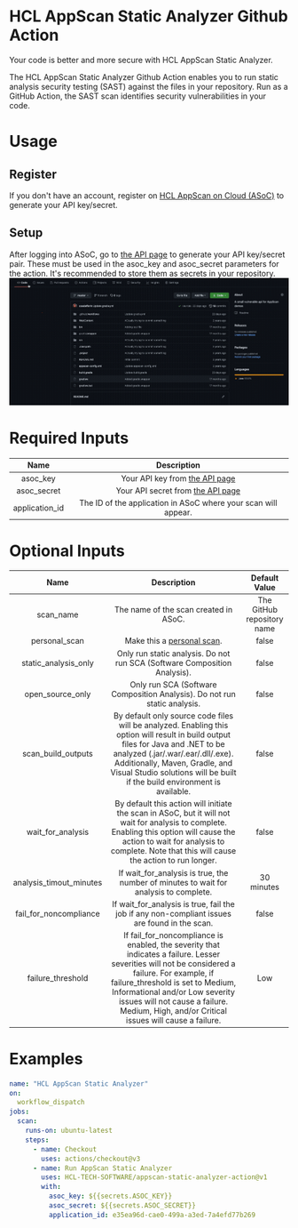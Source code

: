 # HCL AppScan Static Analyzer Github Action
Your code is better and more secure with HCL AppScan Static Analyzer.

The HCL AppScan Static Analyzer Github Action enables you to run static analysis security testing (SAST) against the files in your repository. Run as a GitHub Action, the SAST scan identifies security vulnerabilities in your code.

# Usage
## Register
If you don't have an account, register on [HCL AppScan on Cloud (ASoC)](https://www.hcltechsw.com/appscan/codesweep-for-github) to generate your API key/secret.

## Setup
After logging into ASoC, go to [the API page](https://cloud.appscan.com/main/settings) to generate your API key/secret pair. These must be used in the asoc_key and asoc_secret parameters for the action. It's recommended to store them as secrets in your repository.
   ![adingkeys_animation](img/keyAndSecret.gif)

# Required Inputs
| Name |   Description    |
|    :---:    |    :---:    |
| asoc_key | Your API key from [the API page](https://cloud.appscan.com/main/settings) |
| asoc_secret | Your API secret from [the API page](https://cloud.appscan.com/main/settings) |
| application_id | The ID of the application in ASoC where your scan will appear. |

# Optional Inputs
| Name | Description | Default Value |
|    :---:    |    :---:    |    :---:    |
| scan_name | The name of the scan created in ASoC. | The GitHub repository name |
| personal_scan | Make this a [personal scan](https://help.hcltechsw.com/appscan/ASoC/appseccloud_scans_personal.html). | false |
| static_analysis_only | Only run static analysis. Do not run SCA (Software Composition Analysis). | false |
| open_source_only | Only run SCA (Software Composition Analysis). Do not run static analysis. | false
| scan_build_outputs | By default only source code files will be analyzed. Enabling this option will result in build output files for Java and .NET to be analyzed (.jar/.war/.ear/.dll/.exe). Additionally, Maven, Gradle, and Visual Studio solutions will be built if the build environment is available. | false |
| wait_for_analysis | By default this action will initiate the scan in ASoC, but it will not wait for analysis to complete. Enabling this option will cause the action to wait for analysis to complete. Note that this will cause the action to run longer. | false |
| analysis_timout_minutes | If wait_for_analysis is true, the number of minutes to wait for analysis to complete. | 30 minutes |
| fail_for_noncompliance | If wait_for_analysis is true, fail the job if any non-compliant issues are found in the scan. | false |
| failure_threshold | If fail_for_noncompliance is enabled, the severity that indicates a failure. Lesser severities will not be considered a failure. For example, if failure_threshold is set to Medium, Informational and/or Low severity issues will not cause a failure. Medium, High, and/or Critical issues will cause a failure. | Low |

# Examples
```yaml
name: "HCL AppScan Static Analyzer"
on:
  workflow_dispatch
jobs:
  scan:
    runs-on: ubuntu-latest
    steps:
      - name: Checkout
        uses: actions/checkout@v3
      - name: Run AppScan Static Analyzer
        uses: HCL-TECH-SOFTWARE/appscan-static-analyzer-action@v1
        with:
          asoc_key: ${{secrets.ASOC_KEY}}
          asoc_secret: ${{secrets.ASOC_SECRET}}
          application_id: e35ea96d-cae0-499a-a3ed-7a4efd77b269
```
